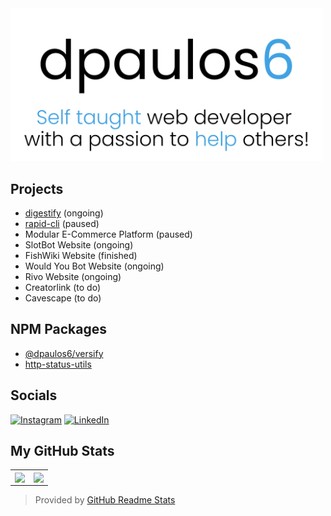 <a href="https://github.com/dpaulos6"> 
<img src="https://github.com/dpaulos6/dpaulos6/blob/main/dpaulos6_banner.svg" alt="dpaulos6' github banner" style="width: 500px;" />
</a>

<h2>Projects</h2>

- [digestify](https://digestify.dev) (ongoing)
- [rapid-cli](https://github.com/dpaulos6/rapid-cli) (paused)
- Modular E-Commerce Platform (paused)
- SlotBot Website (ongoing)
- FishWiki Website (finished)
- Would You Bot Website (ongoing)
- Rivo Website (ongoing)
- Creatorlink (to do)
- Cavescape (to do)

<h2>NPM Packages</h2>

- [@dpaulos6/versify](https://www.npmjs.com/package/@dpaulos6/versify)
- [http-status-utils](https://www.npmjs.com/package/http-status-utils)

<h2>Socials</h2>

[![Instagram](https://skillicons.dev/icons?i=instagram)](https://instagram.com/dpaulos6)
[![LinkedIn](https://skillicons.dev/icons?i=linkedin)](https://linkedin.com/in/dpaulos6)

<h2>My GitHub Stats</h2>

<table>
  <tr>
    <td align="center" style="padding=0;width=50%;">
      <img align="center" style="padding=0;" src="https://github-readme-stats.vercel.app/api?username=dpaulos6&show_icons=true&title_color=40a2e3&text_color=5f5f5f&bg_color=00000000&hide_border=true&icon_color=40a2e3&count_private=true" />
    </td>
    <td align="center" style="padding=0;width=50%;">
      <img align="center" style="padding=0;" src="https://github-readme-stats.vercel.app/api/top-langs/?username=dpaulos6&layout=compact&show_icons=true&title_color=40a2e3&text_color=9f9f9f&bg_color=00000000&hide_border=true&icon_color=40a2e3&count_private=true&exclude_repo=FastOrder-PAP" />
    </td>
  </tr>
</table>

> Provided by [GitHub Readme Stats](https://github.com/anuraghazra/github-readme-stats)
